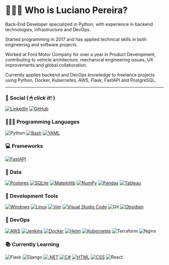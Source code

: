 # **🙋🏻‍♂️ Who is Luciano Pereira?**

Back-End Developer specialized in Python, with experience in backend technologies, infrastructure and DevOps. 

Started programming in 2017 and has applied technical skills in both engineering and software projects. 

Worked at Ford Motor Company for over a year in Product Development, contributing to vehicle architecture, mechanical engineering issues, UX improvements and global collaboration.

Currently applies backend and DevOps knowledge to freelance projects using Python, Docker, Kubernetes, AWS, Flask, FastAPI and PostgreSQL.

---

### **📲 Social ( 🖱 *click it*! )**

[![LinkedIn](https://custom-icon-badges.demolab.com/badge/LinkedIn-0A66C2?logo=linkedin-white&logoColor=fff&style=for-the-badge)](https://www.linkedin.com/in/luciano-pereira-10bab8156/)
[![GitHub](https://img.shields.io/badge/GitHub-%23121011.svg?logo=github&logoColor=white&style=for-the-badge)](https://github.com/lucianomap)

### **👨🏻‍💻 Programming Languages**

![Python](https://img.shields.io/badge/python-3670A0?style=for-the-badge&logo=python&logoColor=ffde57)
[![Bash](https://img.shields.io/badge/Bash-4EAA25?logo=gnubash&logoColor=fff&style=for-the-badge)](#)
[![YAML](https://img.shields.io/badge/YAML-CB171E?logo=yaml&logoColor=fff&style=for-the-badge)](#)


### **💻 Frameworks**

[![FastAPI](https://img.shields.io/badge/FastAPI-009485.svg?style=for-the-badge&logo=fastapi&logoColor=white)](#)

### **💾 Data**

[![Postgres](https://img.shields.io/badge/Postgres-%23316192.svg?style=for-the-badge&logo=postgresql&logoColor=white)](#)
[![SQLite](https://img.shields.io/badge/SQLite-%2307405e.svg?style=for-the-badge&logo=sqlite&logoColor=white)](#)
[![Matplotlib](https://custom-icon-badges.demolab.com/badge/Matplotlib-71D291?logo=matplotlib&logoColor=fff&style=for-the-badge)](#)
[![NumPy](https://img.shields.io/badge/NumPy-4DABCF?logo=numpy&logoColor=&style=for-the-badge)](#)
[![Pandas](https://img.shields.io/badge/Pandas-150458?logo=pandas&logoColor=fff&style=for-the-badge)](#)
[![Tableau](https://custom-icon-badges.demolab.com/badge/Tableau-0176D3?logo=tableau&logoColor=fff&style=for-the-badge)](#)


### **🔧 Development Tools**

[![Windows](https://custom-icon-badges.demolab.com/badge/Windows-0078D6?logo=windows11&logoColor=white&style=for-the-badge)](#)
[![Linux](https://img.shields.io/badge/Linux-FCC624?logo=linux&logoColor=black&style=for-the-badge)](#)
[![Vim](https://img.shields.io/badge/Vim-%2311AB00.svg?style=for-the-badge&logo=vim&logoColor=white)](#)
[![Visual Studio Code](https://custom-icon-badges.demolab.com/badge/Visual%20Studio%20Code-0078d7.svg?style=for-the-badge&logo=vsc&logoColor=white)](#)
![Git](https://img.shields.io/badge/GIT-E44C30?style=for-the-badge&logo=git&logoColor=white)
[![Obsidian](https://img.shields.io/badge/Obsidian-%23483699.svg?style=for-the-badge&logo=obsidian&logoColor=white)](#)


### **🚀 DevOps**

[![AWS](https://custom-icon-badges.demolab.com/badge/AWS-%23FF9900.svg?style=for-the-badge&logo=aws&logoColor=white)](#)
[![Jenkins](https://img.shields.io/badge/Jenkins-D24939?style=for-the-badge&logo=jenkins&logoColor=white)](#)
[![Docker](https://img.shields.io/badge/Docker-2496ED?logo=docker&logoColor=fff&style=for-the-badge)](#)
[![Helm](https://img.shields.io/badge/Helm-0F1689?logo=helm&logoColor=fff&style=for-the-badge)](#)
[![Kubernetes](https://img.shields.io/badge/Kubernetes-326CE5?logo=kubernetes&logoColor=fff&style=for-the-badge)](#)
![Terraform](https://img.shields.io/badge/terraform-%235835CC.svg?style=for-the-badge&logo=terraform&logoColor=white)
![Nginx](https://img.shields.io/badge/nginx-%23009639.svg?style=for-the-badge&logo=nginx&logoColor=white)


### **📚 Currently Learning**


![Flask](https://img.shields.io/badge/flask-%23000.svg?style=for-the-badge&logo=flask&logoColor=white)
![Django](https://img.shields.io/badge/Django-092E20?style=for-the-badge&logo=django&logoColor=green)
[![.NET](https://img.shields.io/badge/.NET-512BD4?logo=dotnet&logoColor=fff&style=for-the-badge)](#)
[![C#](https://custom-icon-badges.demolab.com/badge/C%23-%23239120.svg?logo=cshrp&logoColor=white&style=for-the-badge)](#)
[![HTML](https://img.shields.io/badge/HTML-%23E34F26.svg?logo=html5&logoColor=white&style=for-the-badge)](#)
[![CSS](https://img.shields.io/badge/CSS-639?logo=css&logoColor=fff&style=for-the-badge)](#)
![React](https://img.shields.io/badge/-ReactJs-61DAFB?logo=react&logoColor=white&style=for-the-badge)
